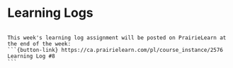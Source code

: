# Learning Logs

````{card}

This week's learning log assignment will be posted on PrairieLearn at the end of the week:
```{button-link} https://ca.prairielearn.com/pl/course_instance/2576
Learning Log #8
```
````
